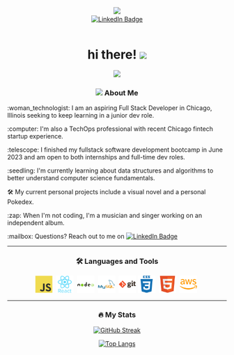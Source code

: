 <!--
**s3ngstrom/s3ngstrom** is a ✨ _special_ ✨ repository because its `README.md` (this file) appears on your GitHub profile.

Here are some ideas to get you started:

- 🔭 I’m currently working on ...
- 🌱 I’m currently learning ...
- 👯 I’m looking to collaborate on ...
- 🤔 I’m looking for help with ...
- 💬 Ask me about ...
- 📫 How to reach me: ...
- 😄 Pronouns: ...
- ⚡ Fun fact: ...
-->
<div id="header" align="center">
  <img src="https://media.giphy.com/media/M9gbBd9nbDrOTu1Mqx/giphy.gif" width="100"/>
  <div id="badges">
  <a href="https://www.linkedin.com/in/stefanie-engstrom/">
    <img src="https://img.shields.io/badge/LinkedIn-blue?style=for-the-badge&logo=linkedin&logoColor=white" alt="LinkedIn Badge"/>
  </a>
    <div>
    <img src="https://komarev.com/ghpvc/?username=s3ngstrom&style=flat-square&color=blue" alt=""/>
    </div>
    <h1>
  hi there!
  <img src="https://media.giphy.com/media/hvRJCLFzcasrR4ia7z/giphy.gif" width="30px"/>
</h1>
    <div align="center">
  <img src="https://media.licdn.com/dms/image/D5616AQE1skuxVUA2UQ/profile-displaybackgroundimage-shrink_350_1400/0/1672876563651?e=1689811200&v=beta&t=BL7Iagxaio8TrSA7rzPGgYBl_91dCUJuSUZx6jdxDOE"/>
</div>
</div>
  
### <img src="https://media.giphy.com/media/WUlplcMpOCEmTGBtBW/giphy.gif" width="30"> About Me
  <div align="left">
    <p> :woman_technologist: I am an aspiring Full Stack Developer in Chicago, Illinois seeking to keep learning in a junior dev role.
    <p>:computer: I'm also a TechOps professional with recent Chicago fintech startup experience.
    <p>:telescope: I finished my fullstack software development bootcamp in June 2023 and am open to both internships and full-time dev roles.
    <p>:seedling: I'm currently learning about data structures and algorithms to better understand computer science fundamentals.
    <p>🛠️ My current personal projects include a visual novel and a personal Pokedex.</p>
    <p>:zap: When I'm not coding, I'm a musician and singer working on an independent album.
    <p>:mailbox: Questions? Reach out to me on <a href="your-linkedin-URL">
    <img src="https://img.shields.io/badge/LinkedIn-blue?style=flat&logo=linkedin&logoColor=white" alt="LinkedIn Badge"/>
  </a>
  </div>

  ---

### :hammer_and_wrench: Languages and Tools
  <div>
 <img src="https://github.com/devicons/devicon/blob/master/icons/javascript/javascript-original.svg" title="JavaScript" alt="JavaScript" width="40" height="40"/>&nbsp;
  <img src="https://github.com/devicons/devicon/blob/master/icons/react/react-original-wordmark.svg" title="React" alt="React" width="40" height="40"/>&nbsp;
    <img src="https://github.com/devicons/devicon/blob/master/icons/nodejs/nodejs-original-wordmark.svg" title="NodeJS" alt="NodeJS" width="40" height="40"/>&nbsp;
      <img src="https://github.com/devicons/devicon/blob/master/icons/mysql/mysql-original-wordmark.svg" title="MySQL"  alt="MySQL" width="40" height="40"/>&nbsp;
      <img src="https://github.com/devicons/devicon/blob/master/icons/git/git-original-wordmark.svg" title="Git" **alt="Git" width="40" height="40"/>
  <img src="https://github.com/devicons/devicon/blob/master/icons/css3/css3-plain-wordmark.svg"  title="CSS3" alt="CSS" width="40" height="40"/>&nbsp;
  <img src="https://github.com/devicons/devicon/blob/master/icons/html5/html5-original.svg" title="HTML5" alt="HTML" width="40" height="40"/>&nbsp;
  <img src="https://github.com/devicons/devicon/blob/master/icons/amazonwebservices/amazonwebservices-plain-wordmark.svg" title="AWS" alt="AWS" width="40" height="40"/>&nbsp;
</div>
  
---
  ### :fire: My Stats
[![GitHub Streak](http://github-readme-streak-stats.herokuapp.com?user=s3ngstrom&theme=default&border_radius=10&mode=weekly)](https://git.io/streak-stats)

  [![Top Langs](https://github-readme-stats.vercel.app/api/top-langs/?username=s3ngstrom&layout=compact&theme=default)](https://github.com/anuraghazra/github-readme-stats)

